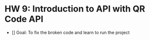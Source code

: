 # HW 9: Introduction to API with QR Code API 

 - [] Goal: To fix the broken code and learn to run the project
